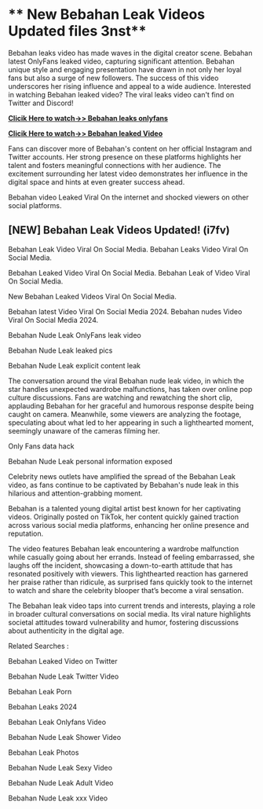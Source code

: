 
# ** New Bebahan Leak Videos Updated files 3nst** #

  Bebahan leaks video has made waves in the digital creator scene.  Bebahan latest OnlyFans leaked video, capturing significant attention.  Bebahan unique style and engaging presentation have drawn in not only her loyal fans but also a surge of new followers. The success of this video underscores her rising influence and appeal to a wide audience. Interested in watching Bebahan leaked video? The viral leaks video can't find on Twitter and Discord!

**[Clicik Here to watch->>  Bebahan leaks onlyfans ](http://xflirt.top)**

**[Clicik Here to watch->>  Bebahan leaked Video](http://xflirt.top)**

Fans can discover more of Bebahan's content on her official Instagram and Twitter accounts. Her strong presence on these platforms highlights her talent and fosters meaningful connections with her audience. The excitement surrounding her latest video demonstrates her influence in the digital space and hints at even greater success ahead.

  Bebahan video Leaked Viral On the internet and shocked viewers on other social platforms.

## [NEW] Bebahan Leak Videos Updated!  (i7fv) ##

  Bebahan Leak Video Viral On Social Media.  Bebahan Leaks Video Viral On Social Media.

  Bebahan Leaked Video Viral On Social Media.  Bebahan Leak of Video Viral On Social Media.

New Bebahan Leaked Videos Viral On Social Media.

  Bebahan latest Video Viral On Social Media 2024.  Bebahan nudes Video Viral On Social Media 2024.

  Bebahan Nude Leak OnlyFans leak video

  Bebahan Nude Leak leaked pics

  Bebahan Nude Leak explicit content leak

The conversation around the viral Bebahan nude leak video, in which the star handles unexpected wardrobe malfunctions, has taken over online pop culture discussions. Fans are watching and rewatching the short clip, applauding Bebahan for her graceful and humorous response despite being caught on camera. Meanwhile, some viewers are analyzing the footage, speculating about what led to her appearing in such a lighthearted moment, seemingly unaware of the cameras filming her.

Only Fans data hack

  Bebahan Nude Leak personal information exposed

Celebrity news outlets have amplified the spread of the Bebahan Leak video, as fans continue to be captivated by Bebahan's nude leak in this hilarious and attention-grabbing moment.

  Bebahan is a talented young digital artist best known for her captivating videos. Originally posted on TikTok, her content quickly gained traction across various social media platforms, enhancing her online presence and reputation.

The video features Bebahan leak encountering a wardrobe malfunction while casually going about her errands. Instead of feeling embarrassed, she laughs off the incident, showcasing a down-to-earth attitude that has resonated positively with viewers. This lighthearted reaction has garnered her praise rather than ridicule, as surprised fans quickly took to the internet to watch and share the celebrity blooper that’s become a viral sensation.

The Bebahan leak video taps into current trends and interests, playing a role in broader cultural conversations on social media. Its viral nature highlights societal attitudes toward vulnerability and humor, fostering discussions about authenticity in the digital age.

Related Searches :

  Bebahan Leaked Video on Twitter

  Bebahan Nude Leak Twitter Video

  Bebahan Leak Porn

  Bebahan Leaks 2024

  Bebahan Leak Onlyfans Video

  Bebahan Nude Leak Shower Video

  Bebahan Leak Photos

  Bebahan Nude Leak Sexy Video

  Bebahan Nude Leak Adult Video

  Bebahan Nude Leak xxx Video



